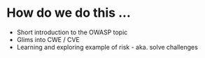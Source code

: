 # How do we do this ...

- Short introduction to the OWASP topic
- Glims into CWE / CVE
- Learning and exploring example of risk - aka. solve challenges

